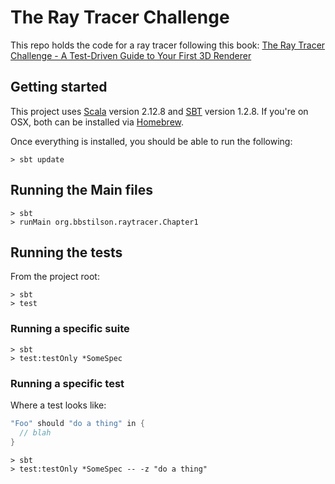 # The Ray Tracer Challenge

This repo holds the code for a ray tracer following this book: [The Ray Tracer Challenge - A Test-Driven Guide to Your First 3D Renderer](https://pragprog.com/book/jbtracer/the-ray-tracer-challenge)

## Getting started

This project uses [Scala](https://scala-lang.org/) version 2.12.8 and [SBT](https://www.scala-sbt.org/) version 1.2.8. If you're on OSX, both can be installed via [Homebrew](https://brew.sh/).

Once everything is installed, you should be able to run the following:

```
> sbt update
```

## Running the Main files

```
> sbt
> runMain org.bbstilson.raytracer.Chapter1
```

## Running the tests

From the project root:

```
> sbt
> test
```

### Running a specific suite

```
> sbt
> test:testOnly *SomeSpec
```

### Running a specific test

Where a test looks like:

```scala
"Foo" should "do a thing" in {
  // blah
}
```

```
> sbt
> test:testOnly *SomeSpec -- -z "do a thing"
```
